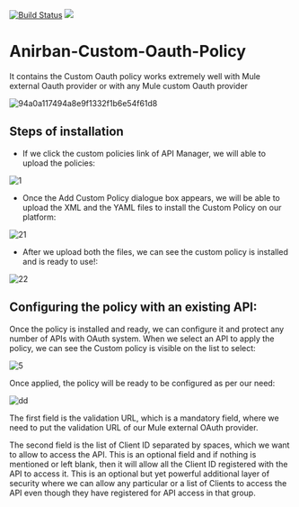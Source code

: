 [![Build Status](https://semaphoreapp.com/api/v1/projects/d4cca506-99be-44d2-b19e-176f36ec8cf1/128505/shields_badge.svg)](https://semaphoreapp.com/boennemann/badges)
[![](https://images.microbadger.com/badges/version/anir37/anirban-mule.svg)](https://microbadger.com/images/anir37/anirban-mule "Get your own version badge on microbadger.com")
# Anirban-Custom-Oauth-Policy
It contains the Custom Oauth policy works extremely well with Mule external Oauth provider or with any Mule custom Oauth provider

![94a0a117494a8e9f1332f1b6e54f61d8](https://user-images.githubusercontent.com/1582548/30781889-3b15342e-a145-11e7-99a6-f574388789e4.jpeg)

## Steps of installation

* If we click the custom policies link of API Manager, we will able to upload the policies:

![1](https://user-images.githubusercontent.com/1582548/37570420-8e6e71a8-2b15-11e8-8864-acb2b4f76bb7.png)

* Once the Add Custom Policy dialogue box appears, we will be able to upload the XML and the YAML files to install the Custom Policy on our platform:

![21](https://user-images.githubusercontent.com/1582548/37570528-dcf75ce4-2b16-11e8-826b-e6a3fb6932de.png)

* After we upload both the files, we can see the custom policy is installed and is ready to use!:

![22](https://user-images.githubusercontent.com/1582548/37570521-bff7d83a-2b16-11e8-870d-1e3c9cec2a8a.png)


## Configuring the policy with an existing API:

Once the policy is installed and ready, we can configure it and protect any number of APIs with OAuth system. When we select an API to apply the policy, we can see the Custom policy is visible on the list to select:

![5](https://user-images.githubusercontent.com/1582548/37570543-1e8c3d5a-2b17-11e8-8880-016e03275498.png)

Once applied, the policy will be ready to be configured as per our need:

![dd](https://user-images.githubusercontent.com/1582548/37570556-5213a76c-2b17-11e8-8bd9-0c8355642726.png)

The first field is the validation URL, which is a mandatory field, where we need to put the validation URL of our Mule external OAuth provider.

The second field is the list of Client ID separated by spaces, which we want to allow to access the API. This is an optional field and if nothing is mentioned or left blank, then it will allow all the Client ID registered with the API to access it. This is an optional but yet powerful additional layer of security where we can allow any particular or a list of Clients to access the API even though they have registered for API access in that group.
